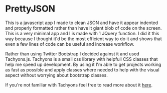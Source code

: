 # PrettyJSON

This is a javascript app I made to clean JSON and have it appear indented and properly formatted rather than have it giant blob of code on the screen. This is a very minimal app and I is made with 1 JQuery function. I did it this way because I thought it'd be the most efficient way to do it and shows that even a few lines of code can be useful and increase workflow.

Rather than using Twitter Bootstrap I decided against it and used Tachyons.js. Tachyons is a small css library with helpfull CSS classes that help me speed up development. By using it I'm able to get projects working as fast as possible and apply classes where needed to help with the visual aspect without worrying about bootstrap classes.

If you're not familiar with Tachyons feel free to read more about it [here](http://tachyons.io).
